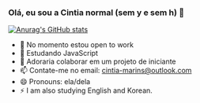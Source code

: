 ### Olá, eu sou a Cintia normal (sem y e sem h) 👋

[![Anurag's GitHub stats](https://github-readme-stats.vercel.app/api?username=cintianormal)](htts://github.com/cintianormal/github-readme-stats)

- 🔭 No momento estou open to work
- 🌱 Estudando JavaScript
- 👯 Adoraria colaborar em um projeto de iniciante 
- 📫 Contate-me no email: cintia-marins@outlook.com
- 😄 Pronouns: ela/dela
- ⚡ I am also studying English and Korean. 

